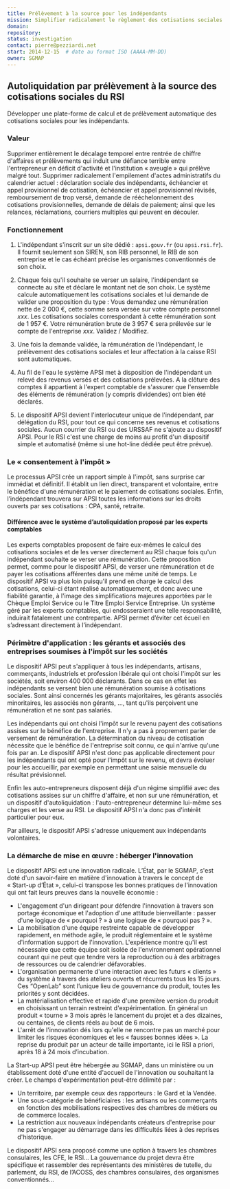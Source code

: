 ```yaml
---
title: Prélèvement à la source pour les indépendants
mission: Simplifier radicalement le règlement des cotisations sociales par les indépendants
domain:
repository:
status: investigation
contact: pierre@pezziardi.net
start: 2014-12-15  # date au format ISO (AAAA-MM-DD)
owner: SGMAP
---
```


## Autoliquidation par prélèvement à la source des cotisations sociales du RSI

Développer une plate-forme de calcul et de prélèvement automatique des cotisations sociales pour les indépendants.


### Valeur

Supprimer entièrement le décalage temporel entre rentrée de chiffre d'affaires et prélèvements qui induit une défiance terrible entre l'entrepreneur en déficit d'activité et l'institution «&nbsp;aveugle&nbsp;» qui prélève malgré tout.
Supprimer radicalement l'empilement d'actes administratifs du calendrier actuel : déclaration sociale des indépendants, échéancier et appel provisionnel de cotisation, échéancier et appel provisionnel révisés, remboursement de trop versé, demande de rééchelonnement des cotisations provisionnelles, demande de délais de paiement; ainsi que les relances, réclamations, courriers multiples qui peuvent en découler.


### Fonctionnement

1. L'indépendant s'inscrit sur un site dédié : `apsi.gouv.fr` (ou `apsi.rsi.fr`). Il fournit seulement son SIREN, son RIB personnel, le RIB de son entreprise et le cas échéant précise les organismes conventionnés de son choix.

2. Chaque fois qu'il souhaite se verser un salaire, l'indépendant se connecte au site et déclare le montant net de son choix. Le système calcule automatiquement les cotisations sociales et lui demande de valider une proposition du type : Vous demandez une rémunération nette de 2&nbsp;000&nbsp;€, cette somme sera versée sur votre compte personnel _xxx_. Les cotisations sociales correspondant à cette rémunération sont de 1&nbsp;957&nbsp;€. Votre rémunération brute de 3&nbsp;957&nbsp;€ sera prélevée sur le compte de l'entreprise _xxx_. Validez / Modifiez.

3. Une fois la demande validée, la rémunération de l'indépendant, le prélèvement des cotisations sociales et leur affectation à la caisse RSI sont automatiques.

4. Au fil de l'eau le système APSI met à disposition de l'indépendant un relevé des revenus versés et des cotisations prélevées. A la clôture des comptes il appartient à l'expert comptable de s'assurer que l'ensemble des éléments de rémunération (y compris dividendes) ont bien été déclarés.

5. Le dispositif APSI devient l'interlocuteur unique de l'indépendant, par délégation du RSI, pour tout ce qui concerne ses revenus et cotisations sociales. Aucun courrier du RSI ou des URSSAF ne s'ajoute au dispositif APSI. Pour le RSI c'est une charge de moins au profit d'un dispositif simple et automatisé (même si une hot-line dédiée peut être prévue).

### Le «&nbsp;consentement à l'impôt&nbsp;»

Le processus APSI crée un rapport simple à l'impôt, sans surprise car immédiat et définitif.
Il établit un lien direct, transparent et volontaire, entre le bénéfice d'une rémunération et le paiement de cotisations sociales. Enfin, l’indépendant trouvera sur APSI toutes les informations sur les droits ouverts par ses cotisations : CPA, santé, retraite.

#### Différence avec le système d’autoliquidation proposé par les experts comptables

Les experts comptables proposent de faire eux-mêmes le calcul des cotisations sociales et de les verser directement au RSI chaque fois qu'un indépendant souhaite se verser une rémunération. Cette proposition permet, comme pour le dispositif APSI, de verser une rémunération et de payer les cotisations afférentes dans une même unité de temps.
Le dispositif APSI va plus loin puisqu'il prend en charge le calcul des cotisations, celui-ci étant réalisé automatiquement, et donc avec une fiabilité garantie, à l'image des simplifications majeures apportées par le Chèque Emploi Service ou le Titre Emploi Service Entreprise. Un système géré par les experts comptables, qui endosseraient une telle responsabilité, induirait fatalement une contrepartie. APSI permet d’éviter cet écueil en s’adressant directement à l’indépendant.

### Périmètre d'application : les gérants et associés des entreprises soumises à l'impôt sur les sociétés

Le dispositif APSI peut s'appliquer à tous les indépendants, artisans, commerçants, industriels et profession libérale qui ont choisi l'impôt sur les sociétés, soit environ 400 000 déclarants. Dans ce cas en effet les indépendants se versent bien une rémunération soumise à cotisations sociales. Sont ainsi concernés les gérants majoritaires, les gérants associés minoritaires, les associés non gérants, …, tant qu'ils perçoivent une rémunération et ne sont pas salariés.

Les indépendants qui ont choisi l'impôt sur le revenu payent des cotisations assises sur le bénéfice de l'entreprise. Il n'y a pas à proprement parler de versement de rémunération. La détermination du niveau de cotisation nécessite que le bénéfice de l'entreprise soit connu, ce qui n'arrive qu'une fois par an. Le dispositif APSI n'est donc pas applicable directement pour les indépendants qui ont opté pour l'impôt sur le revenu, et devra évoluer pour les accueillir, par exemple en permettant une saisie mensuelle du résultat prévisionnel.

Enfin les auto-entrepreneurs disposent déjà d'un régime simplifié avec des cotisations assises sur un chiffre d'affaire, et non sur une rémunération, et un dispositif d'autoliquidation : l'auto-entrepreneur détermine lui-même ses charges et les verse au RSI. Le dispositif APSI n'a donc pas d'intérêt particulier pour eux.

Par ailleurs, le dispositif APSI s'adresse uniquement aux indépendants volontaires.

### La démarche de mise en œuvre : héberger l'innovation

Le dispositif APSI est une innovation radicale. L’État, par le SGMAP, s'est doté d'un savoir-faire en matière d'innovation à travers le concept de «&nbsp;Start-up  d’État&nbsp;», celui-ci transpose les bonnes pratiques de l'innovation qui ont fait leurs preuves dans la nouvelle économie :

- L'engagement d'un dirigeant pour défendre l'innovation à travers son portage économique et l'adoption d'une attitude bienveillante : passer d'une logique de «&nbsp;pourquoi ?&nbsp;» à une logique de «&nbsp;pourquoi pas ?&nbsp;».
- La mobilisation d'une équipe restreinte capable de développer rapidement, en méthode agile, le produit réglementaire et le système d'information support de l'innovation. L'expérience montre qu'il est nécessaire que cette équipe soit isolée de l'environnement opérationnel courant qui ne peut que tendre vers la reproduction ou à des arbitrages de ressources ou de calendrier défavorables.
- L'organisation permanente d'une interaction avec les futurs «&nbsp;clients&nbsp;» du système à travers des ateliers ouverts et récurrents tous les 15 jours. Ces “OpenLab” sont l’unique lieu de gouvernance du produit, toutes les priorités y sont décidées.
- La matérialisation effective et rapide d'une première version du produit en choisissant un terrain restreint d'expérimentation. En général un produit «&nbsp;tourne&nbsp;» 3 mois après le lancement du projet et a des dizaines, ou centaines, de clients réels au bout de 6 mois.
- L'arrêt de l'innovation dés lors qu'elle ne rencontre pas un marché pour limiter les risques économiques et les «&nbsp;fausses bonnes idées&nbsp;».
La reprise du produit par un acteur de taille importante, ici le RSI a priori, après 18 à 24 mois d’incubation.

La  Start-up APSI peut être hébergée au SGMAP, dans un ministère ou un établissement doté d'une entité d'accueil de l'innovation ou souhaitant la créer.
Le champs d'expérimentation peut-être délimité par :

- Un territoire, par exemple ceux des rapporteurs : le Gard et la Vendée.
- Une sous-catégorie de bénéficiaires : les artisans ou les commerçants en fonction des mobilisations respectives des chambres de métiers ou de commerce locales.
- La restriction aux nouveaux indépendants créateurs d'entreprise pour ne pas s'engager au démarrage dans les difficultés liées à des reprises d'historique.

Le dispositif APSI sera proposé comme une option à travers les chambres consulaires, les CFE, le RSI…
La gouvernance du projet devra être spécifique et rassembler des représentants des ministères de tutelle, du parlement, du RSI, de l’ACOSS, des chambres consulaires, des organismes conventionnés…
